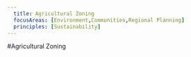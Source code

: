 ```yaml
---
  title: Agricultural Zoning
  focusAreas: [Environment,Communities,Regional Planning]
  principles: [Sustainability]
---
```

#Agricultural Zoning